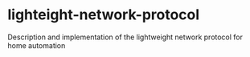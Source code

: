 # lighteight-network-protocol
Description and implementation of the lightweight network protocol for home automation
